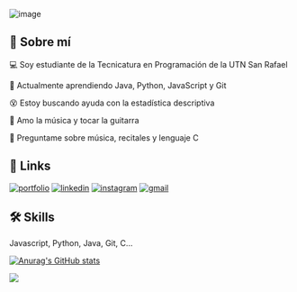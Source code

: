 ![image](https://github.com/franco594/franco594/assets/71734317/17b6c164-c296-4e58-811d-d1f97fc1ce94)

## 🚀 Sobre mí

💻 Soy estudiante de la Tecnicatura en Programación de la UTN San Rafael

🌱 Actualmente aprendiendo Java, Python, JavaScript y Git

😵 Estoy buscando ayuda con la estadística descriptiva

🎸 Amo la música y  tocar la guitarra 

💬 Preguntame sobre música, recitales y lenguaje C


## 🔗 Links
[![portfolio](https://img.shields.io/badge/my_portfolio-000?style=for-the-badge&logo=ko-fi&logoColor=white)](https://franco594.github.io/Tubosur/)
[![linkedin](https://img.shields.io/badge/linkedin-0A66C2?style=for-the-badge&logo=linkedin&logoColor=white)](https://www.linkedin.com/in/franco594/)
[![instagram](https://img.shields.io/badge/instagram-c1558b?style=for-the-badge&logo=instagram&logoColor=white)](https://www.instagram.com/fran.pieroni/)
[![gmail](https://img.shields.io/badge/gmail-BB001B?style=for-the-badge&logo=gmail&logoColor=white)](https://cloudhq.net/s/19ecd87b3fa44c)

## 🛠 Skills
Javascript, Python, Java, Git, C...


[![Anurag's GitHub stats](https://github-readme-stats.vercel.app/api?username=franco594&show_icons=true&theme=dark)](https://github.com/anuraghazra/github-readme-stats)

<img src="https://wakatime.com/share/@franco594/2df67197-c9da-4c80-9516-31d5cdb08bb3.svg"/> 

